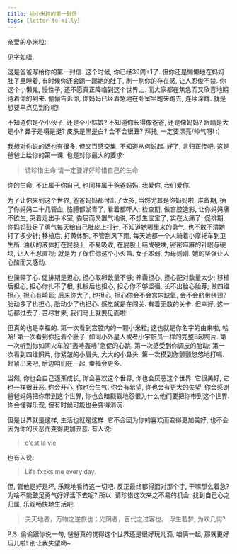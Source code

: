 ```yaml
---
title: 给小米粒的第一封信
tags: [letter-to-milly]
---
```


亲爱的小米粒:

见字如唔.

这是爸爸写给你的第一封信.
这个时候, 你已经39周+1了.
但你还是懒懒地在妈妈肚子里睡着, 有时候你还会踢一踢她的肚子, 刷一刷你的存在感, 让人忍俊不禁.
你这个小懒鬼, 慢性子, 还不愿真正降临到这个世界上.
而大家都在焦急而又欣喜地期待着你的到来.
偷偷告诉你, 你妈妈已经着急地在卧室里跑来跑去, 连续深蹲.
就是想要早点见到你呢!

不知道你是个小伙子, 还是个小姑娘?
不知道你长得像爸爸, 还是像妈妈?
眼睛是大是小?
鼻子是塌是挺?
皮肤是黑是白?
会不会很丑? 拜托, 一定要漂亮/帅气呀! :)

我想对你说的话也有很多, 但又百感交集, 不知道从何说起.
好了, 言归正传吧.
这是爸爸上给你的第一课, 也是对你最大的要求:
> 请珍惜生命
> 请一定要好好珍惜自己的生命

你的生命, 不止属于你自己, 也同样属于爸爸妈妈.
我爱你, 我们爱你.

为了让你来到这个世界, 爸爸妈妈都付出了太多, 当然尤其是你妈妈啦.
准备期, 抽了你妈妈二十几管血, 胳膊都淤青了, 看着都吓人;
检查期, 做宫腔造影, 让你妈妈痛不欲生, 哭着走出手术室, 委屈而又置气地说, 不想生宝宝了, 实在太痛了;
促排期, 你妈妈鼓足了勇气每天给自己肚皮上打针, 不知道她哪里来的勇气, 也不数不清她打了多少针;
移植后, 打黄体酮, 不管刮风下雨, 每天她都一个人骑着小摩托车到卫生所. 油状的液体打在屁股上, 不易吸收, 在屁股上结成硬块, 密密麻麻的针眼与硬块, 让人不忍直视; 就是为了保住你这个小火苗.
女子本弱, 为母则刚. 她的坚强让人心酸而又感动.

也操碎了心.
促排期是担心, 担心取卵数量不够;
养囊担心, 担心配对数量太少;
移植后担心, 担心你扎不了根;
扎根后也担心, 担心你不够坚强, 长不出胎心胎芽;
做四维担心, 担心有畸形;
后来你大了, 也担心, 担心你会不会宫内缺氧, 会不会脐带绕颈?
胎动多了也担心, 胎动少了也担心.
感觉就是在闯关. 有着无数的关卡.
但幸好, 这一切都过去了. 苦尽甘来, 我们马上就要见面啦!

但真的也是幸福的.
第一次看到宫腔内的一颗小米粒; 这也就是你名字的由来啦, 哈哈!
第一次看到你挺着个肚子, 如同小外星人或者小宇航员一样的完整B超照片.
第一次听到你如同火车般"轰哧轰哧"急促的心跳.
第一次感受到你调皮的胎动;
第一次看到四维照片, 你紧皱的小眉头, 大大的小鼻头.
第一次摸到你颤颤悠悠地打嗝.
赶紧出来吧, 后边咱们在一起, 幸福会更多.

当然,
你也会自己逐渐成长, 你会喜欢这个世界, 你也会厌恶这个世界.
它很美好, 它也一样很丑恶.
你会开心, 你也会生气.
你会有希望, 你也会有更大的失望.
你会感谢爸爸妈妈把你带到这个世界, 你也会暗戳戳地怨恨为什么他们要把你带到这个世界.
你会懂得乐观, 但有时候可能也会变得消沉.

但是世界就是这样, 生活也就是这样.
它不会因为你的喜欢而变得更加美好, 也不会因为你的厌恶而变得更加丑恶.
有人说:
> c'est la vie

也有人说:
> Life fxxks me every day.

但, 管他是好是坏, 乐观地看待这一切吧.
反正最终都得面对那个字, 干嘛那么着急? 为啥不能鼓足勇气好好活下去呢?
所以, 请珍惜这次来之不易的机会, 找到自己心之归属, 乐观畅快地生活吧!

> 夫天地者，万物之逆旅也；光阴者，百代之过客也。
> 浮生若梦, 为欢几何?

P.S. 偷偷跟你说一句, 爸爸真的觉得这个世界还是很好玩儿滴, 咱俩一起, 那就更好玩儿啦! 别让我失望呦~